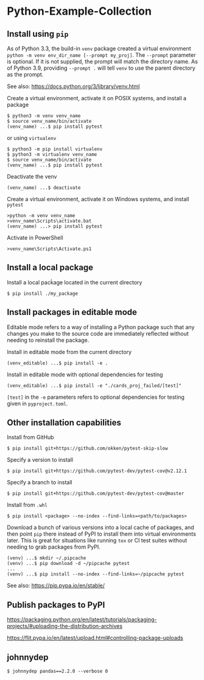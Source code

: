 # Python-Example-Collection

## Install using `pip`

As of Python 3.3, the build-in `venv` package created a virtual environment
`python -m venv env_dir_name [--prompt my_proj]`.
The `--prompt` parameter is optional. If it is not supplied, the prompt will match the directory name.
As of Python 3.9, providing `--prompt .` will tell `venv` to use the parent directory as the prompt.

See also: https://docs.python.org/3/library/venv.html

Create a virtual environment, activate it on POSIX systems, and install a package
```unix
$ python3 -m venv venv_name
$ source venv_name/bin/activate
(venv_name) ...$ pip install pytest
```
or using `virtualenv`
```unix
$ python3 -m pip install virtualenv
$ python3 -m virtualenv venv_name
$ source venv_name/bin/activate
(venv_name) ...$ pip install pytest
```
Deactivate the venv
```unix
(venv_name) ...$ deactivate
```
Create a virtual environment, activate it on Windows systems, and install `pytest`
```windows
>python -m venv venv_name
>venv_name\Scripts\activate.bat
(venv_name) ...> pip install pytest
```
Activate in PowerShell
```windows
>venv_name\Scripts\Activate.ps1
```

## Install a local package

Install a local pacḱage located in the current directory
```unix
$ pip install ./my_package
```

## Install packages in editable mode

Editable mode refers to a way of installing a Python package such that any changes 
you make to the source code are immediately reflected without needing to reinstall the package.

Install in editable mode from the current directory
```unix
(venv_editable) ...$ pip install -e .
```

Install in editable mode with optional dependencies for testing
```unix
(venv_editable) ...$ pip install -e "./cards_proj_failed/[test]"
```
`[test]` in the `-e` parameters refers to optional dependencies for testing given in `pyproject.toml`.

## Other installation capabilities

Install from GitHub
```unix
$ pip install git+https://github.com/okken/pytest-skip-slow
```

Specify a version to install
```unix
$ pip install git+https://github.com/pytest-dev/pytest-cov@v2.12.1
```

Specify a branch to install
```unix
$ pip install git+https://github.com/pytest-dev/pytest-cov@master
```

Install from `.whl`
```unix
$ pip install <package> --no-index --find-links=<path/to/packages>
```

Download a bunch of various versions into a local cache of packages, 
and then point `pip` there instead of PyPI to install them into virtual environments later.
This is great for situations like running `tox` or CI test suites without needing to grab packages from PyPI.

```unix
(venv) ...$ mkdir ~/.pipcache
(venv) ...$ pip download -d ~/pipcache pytest
...
(venv) ...$ pip install --no-index --find-links=~/pipcache pytest
```

See also: https://pip.pypa.io/en/stable/

## Publish packages to PyPI

https://packaging.python.org/en/latest/tutorials/packaging-projects/#uploading-the-distribution-archives

https://flit.pypa.io/en/latest/upload.html#controlling-package-uploads

## johnnydep
```unix
$ johnnydep pandas==2.2.0 --verbose 0
```
